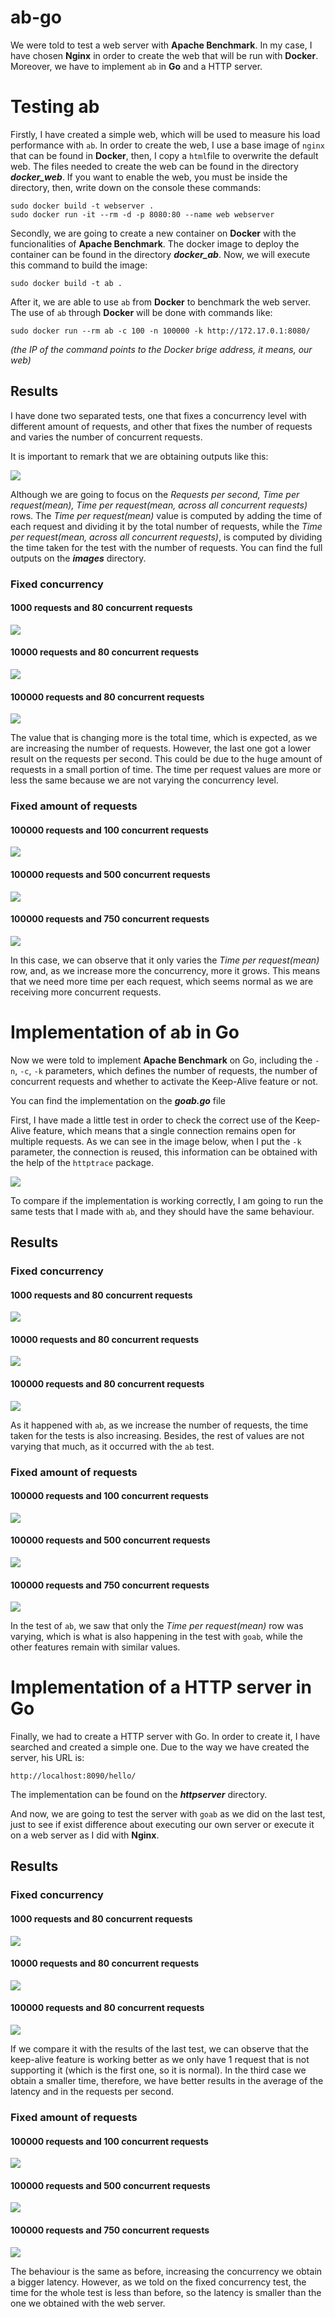 # ab-go

We were told to test a web server with **Apache Benchmark**. In my case, I have chosen **Nginx** in order to create the web that will be run with **Docker**. Moreover, we have to implement `ab` in **Go** and a HTTP server.

# Testing ab

Firstly, I have created a simple web, which will be used to measure his load performance with `ab`. In order to create the web, I use a base image of `nginx` that can be found in **Docker**, then, I copy a `html`file to overwrite the default web. The files needed to create the web can be found in the directory ***docker_web***. If you want to enable the web, you must be inside the directory, then, write down on the console these commands:

```
sudo docker build -t webserver .
sudo docker run -it --rm -d -p 8080:80 --name web webserver
```

Secondly, we are going to create a new container on **Docker** with the funcionalities of **Apache Benchmark**. The docker image to deploy the container can be found in the directory ***docker_ab***. Now, we will execute this command to build the image:

```
sudo docker build -t ab .
``` 

After it, we are able to use `ab` from **Docker** to benchmark the web server. The use of `ab` through **Docker** will be done with commands like:

```
sudo docker run --rm ab -c 100 -n 100000 -k http://172.17.0.1:8080/
```

*(the IP of the command points to the Docker brige address, it means, our web)*

## Results

I have done two separated tests, one that fixes a concurrency level with different amount of requests, and other that fixes the number of requests and varies the number of concurrent requests.

It is important to remark that we are obtaining outputs like this:

![](/images/ab_n1000_c80_k.png)

Although we are going to focus on the *Requests per second, Time per request(mean), Time per request(mean, across all concurrent requests)* rows. The *Time per request(mean)* value is computed by adding the time of each request and dividing it by the total number of requests, while the *Time per request(mean, across all concurrent requests)*, is computed by dividing the time taken for the test with the number of requests.
You can find the full outputs on the ***images*** directory.

### Fixed concurrency

#### 1000 requests and 80 concurrent requests

![](/images/zoom_ab_n1000_c80_k.png)

#### 10000 requests and 80 concurrent requests

![](/images/zoom_ab_n10000_c80_k.png)

#### 100000 requests and 80 concurrent requests

![](/images/zoom_ab_n100000_c80_k.png)


The value that is changing more is the total time, which is expected, as we are increasing the number of requests. However, the last one got a lower result on the requests per second. This could be due to the huge amount of requests in a small portion of time. The time per request values are more or less the same because we are not varying the concurrency level.

### Fixed amount of requests

#### 100000 requests and 100 concurrent requests

![](/images/zoom_ab_n100000_c100_k.png)

#### 100000 requests and 500 concurrent requests

![](/images/zoom_ab_n100000_c500_k.png)

#### 100000 requests and 750 concurrent requests

![](/images/zoom_ab_n100000_c750_k.png)


In this case, we can observe that it only varies the *Time per request(mean)* row, and, as we increase more the concurrency, more it grows. This means that we need more time per each request, which seems normal as we are receiving more concurrent requests.


# Implementation of ab in Go

Now we were told to implement **Apache Benchmark** on Go, including the `-n`, `-c`, `-k` parameters, which defines the number of requests, the number of concurrent requests and whether to activate the Keep-Alive feature or not.

You can find the implementation on the ***goab.go*** file

First, I have made a little test in order to check the correct use of the Keep-Alive feature, which means that a single connection remains open for multiple requests. As we can see in the image below, when I put the `-k` parameter, the connection is reused, this information can be obtained with the help of the `httptrace` package.

![](/images/keep-alive_proof.png)

To compare if the implementation is working correctly, I am going to run the same tests that I made with `ab`, and they should have the same behaviour.

## Results

### Fixed concurrency

#### 1000 requests and 80 concurrent requests

![](/images/goab_n1000_c80_k.png)

#### 10000 requests and 80 concurrent requests

![](/images/goab_n10000_c80_k.png)

#### 100000 requests and 80 concurrent requests

![](/images/goab_n100000_c80_k.png)


As it happened with `ab`, as we increase the number of requests, the time taken for the tests is also increasing. Besides, the rest of values are not varying that much, as it occurred with the `ab` test.


### Fixed amount of requests

#### 100000 requests and 100 concurrent requests

![](/images/goab_n100000_c100_k.png)

#### 100000 requests and 500 concurrent requests

![](/images/goab_n100000_c500_k.png)

#### 100000 requests and 750 concurrent requests

![](/images/goab_n100000_c750_k.png)


In the test of `ab`, we saw that only the *Time per request(mean)* row was varying, which is what is also happening in the test with `goab`, while the other features remain with similar values.


# Implementation of a HTTP server in Go

Finally, we had to create a HTTP server with Go. In order to create it, I have searched and created a simple one.
Due to the way we have created the server, his URL is:

```
http://localhost:8090/hello/
```

The implementation can be found on the ***httpserver*** directory.

And now, we are going to test the server with `goab` as we did on the last test, just to see if exist difference about executing our own server or execute it on a web server as I did with **Nginx**.


## Results

### Fixed concurrency

#### 1000 requests and 80 concurrent requests

![](/images/goab_httpserver_n1000_c80_k.png)

#### 10000 requests and 80 concurrent requests

![](/images/goab_httpserver_n10000_c80_k.png)

#### 100000 requests and 80 concurrent requests

![](/images/goab_httpserver_n100000_c80_k.png)


If we compare it with the results of the last test, we can observe that the keep-alive feature is working better as we only have 1 request that is not supporting it (which is the first one, so it is normal). In the third case we obtain a smaller time, therefore, we have better results in the average of the latency and in the requests per second.


### Fixed amount of requests

#### 100000 requests and 100 concurrent requests

![](/images/goab_httpserver_n100000_c100_k.png)

#### 100000 requests and 500 concurrent requests

![](/images/goab_httpserver_n100000_c500_k.png)

#### 100000 requests and 750 concurrent requests

![](/images/goab_httpserver_n100000_c750_k.png)


The behaviour is the same as before, increasing the concurrency we obtain a bigger latency. However, as we told on the fixed concurrency test, the time for the whole test is less than before, so the latency is smaller than the one we obtained with the web server.





